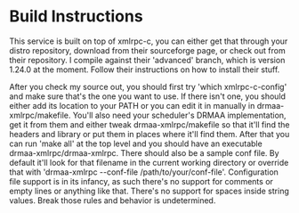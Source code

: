 # Build Instructions #

This service is built on top of xmlrpc-c, you can either get that through your distro repository, download from their sourceforge page, or check out from their repository. I compile against their 'advanced' branch, which is version 1.24.0 at the moment. Follow their instructions on how to install their stuff.

After you check my source out, you should first try 'which xmlrpc-c-config' and make sure that's the one you want to use. If there isn't one, you should either add its location to your PATH or you can edit it in manually in drmaa-xmlrpc/makefile. You'll also need your scheduler's DRMAA implementation, get it from them and either tweak drmaa-xmlrpc/makefile so that it'll find the headers and library or put them in places where it'll find them. After that you can run 'make all' at the top level and you should have an executable drmaa-xmlrpc/drmaa-xmlrpc. There should also be a sample conf file. By default it'll look for that filename in the current working directory or override that with 'drmaa-xmlrpc --conf-file /path/to/your/conf-file'. Configuration file support is in its infancy, as such there's no support for comments or empty lines or anything like that. There's no support for spaces inside string values. Break those rules and behavior is undetermined.